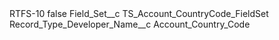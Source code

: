 <?xml version="1.0" encoding="UTF-8"?>
<CustomMetadata xmlns="http://soap.sforce.com/2006/04/metadata" xmlns:xsi="http://www.w3.org/2001/XMLSchema-instance" xmlns:xsd="http://www.w3.org/2001/XMLSchema">
    <label>RTFS-10</label>
    <protected>false</protected>
    <values>
        <field>Field_Set__c</field>
        <value xsi:type="xsd:string">TS_Account_CountryCode_FieldSet</value>
    </values>
    <values>
        <field>Record_Type_Developer_Name__c</field>
        <value xsi:type="xsd:string">Account_Country_Code</value>
    </values>
</CustomMetadata>
